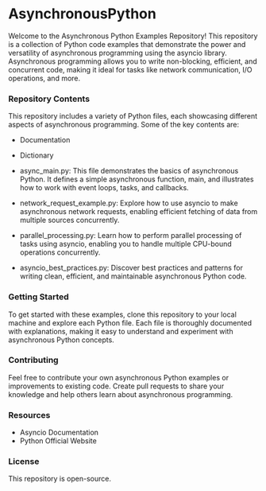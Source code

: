 # AsynchronousPython

Welcome to the Asynchronous Python Examples Repository! This repository is a collection of Python code examples that demonstrate the power and versatility of asynchronous programming using the asyncio library. Asynchronous programming allows you to write non-blocking, efficient, and concurrent code, making it ideal for tasks like network communication, I/O operations, and more.

### Repository Contents
This repository includes a variety of Python files, each showcasing different aspects of asynchronous programming. Some of the key contents are:

- Documentation

- Dictionary

- async_main.py: This file demonstrates the basics of asynchronous Python. It defines a simple asynchronous function, main, and illustrates how to work with event loops, tasks, and callbacks.

- network_request_example.py: Explore how to use asyncio to make asynchronous network requests, enabling efficient fetching of data from multiple sources concurrently.

- parallel_processing.py: Learn how to perform parallel processing of tasks using asyncio, enabling you to handle multiple CPU-bound operations concurrently.

- asyncio_best_practices.py: Discover best practices and patterns for writing clean, efficient, and maintainable asynchronous Python code.

### Getting Started
To get started with these examples, clone this repository to your local machine and explore each Python file. Each file is thoroughly documented with explanations, making it easy to understand and experiment with asynchronous Python concepts.

### Contributing
Feel free to contribute your own asynchronous Python examples or improvements to existing code. Create pull requests to share your knowledge and help others learn about asynchronous programming.

### Resources
* Asyncio Documentation
* Python Official Website

### License
This repository is open-source.

